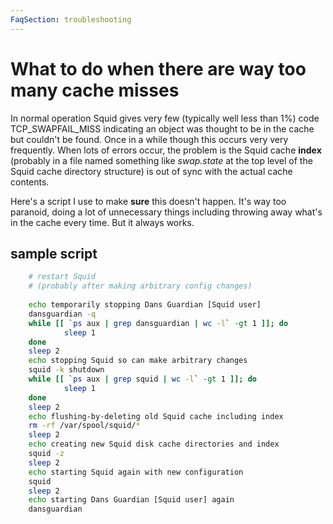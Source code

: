 ```yaml
---
FaqSection: troubleshooting
---
```

# What to do when there are way too many cache misses

In normal operation Squid gives very few (typically well less than 1%)
code TCP_SWAPFAIL_MISS indicating an object was thought to be in the
cache but couldn't be found. Once in a while though this occurs very
very frequently. When lots of errors occur, the problem is the Squid
cache **index** (probably in a file named something like *swap.state* at
the top level of the Squid cache directory structure) is out of sync
with the actual cache contents.

Here's a script I use to make **sure** this doesn't happen. It's way too
paranoid, doing a lot of unnecessary things including throwing away
what's in the cache every time. But it always works.

## sample script

```bash
    # restart Squid
    # (probably after making arbitrary config changes)
    
    echo temporarily stopping Dans Guardian [Squid user]
    dansguardian -q
    while [[ `ps aux | grep dansguardian | wc -l` -gt 1 ]]; do
            sleep 1
    done
    sleep 2
    echo stopping Squid so can make arbitrary changes
    squid -k shutdown
    while [[ `ps aux | grep squid | wc -l` -gt 1 ]]; do
            sleep 1
    done
    sleep 2
    echo flushing-by-deleting old Squid cache including index
    rm -rf /var/spool/squid/*
    sleep 2
    echo creating new Squid disk cache directories and index
    squid -z
    sleep 2
    echo starting Squid again with new configuration
    squid
    sleep 2
    echo starting Dans Guardian [Squid user] again
    dansguardian
```